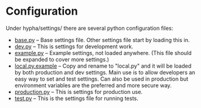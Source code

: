 # Configuration

Under hypha/settings/ there are several python configuration files:

* [base.py](base.py.md) – Base settings file. Other settings file start by loading this in.
* [dev.py](dev.py.md) – This is settings for development work.
* [example.py](example.py.md) – Example settings, not loaded anywhere. (This file should be expanded to cover more settings.)
* [local.py.example](example.py.md) – Copy and rename to "local.py" and it will be loaded by both production and dev settings. Main use is to allow developers an easy way to set and test settings. Can also be used in production but environment variables are the preferred and more secure way.
* [production.py](production.py.md) – This is settings for production use.
* [test.py](../../../configuration/test.py.md) – This is the settings file for running tests.
